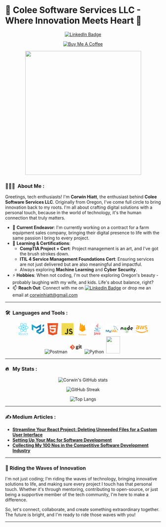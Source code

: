 # 🌟 Colee Software Services LLC - Where Innovation Meets Heart 🌟

<p align="center">
  <a href="https://www.linkedin.com/in/corwinhiatt">
    <img src="https://img.shields.io/badge/LinkedIn-blue?style=for-the-badge&logo=linkedin&logoColor=white" alt="LinkedIn Badge">
  </a>
</p>
<p align="center">
  <a href="https://www.buymeacoffee.com/corwinhiatt" target="_blank">
    <img src="https://cdn.buymeacoffee.com/buttons/default-orange.png" alt="Buy Me A Coffee" height="41" width="174">
  </a>
</p>

<div align="center">
  <img src="https://media.giphy.com/media/vqxviVfqGAa14SgeiC/giphy.gif" width="375" height="400">
</div>

### 👨🏽‍💻 &nbsp;About Me :

Greetings, tech enthusiasts! I'm **Corwin Hiatt**, the enthusiast behind **Colee Software Services LLC**. Originally from Oregon, I've come full circle to bring innovation back to my roots. I'm all about crafting digital solutions with a personal touch, because in the world of technology, it's the human connection that truly matters.

- 🔭 **Current Endeavor**: I'm currently working on a contract for a farm equipment sales company, bringing their digital presence to life with the same passion I bring to every project.
- 🌱 **Learning & Certifications**: 
  - **CompTIA Project + Cert**: Project management is an art, and I've got the brush strokes down.
  - **ITIL 4 Service Management Foundations Cert**: Ensuring services are not just delivered but are also meaningful and impactful.
  - Always exploring **Machine Learning** and **Cyber Security**.
- ⚡ **Hobbies**: When not coding, I'm out there exploring Oregon's beauty - probably laughing with my wife, and kids. Life's about balance, right?
- 📫 **Reach Out**: Connect with me on [![Linkedin Badge](https://img.shields.io/badge/-Corwin-blue?style=flat&logo=Linkedin&logoColor=white)](https://www.linkedin.com/in/corwinhiatt) or drop me an email at corwinhiatt@gmail.com

---

### 🛠 &nbsp;Languages and Tools :

<p align="center">
  <img src="https://github.com/devicons/devicon/blob/master/icons/react/react-original-wordmark.svg" title="React" alt="React" width="40" height="40"/>&nbsp;
  <img src="https://github.com/devicons/devicon/blob/master/icons/materialui/materialui-original.svg" title="Material UI" alt="Material UI" width="40" height="40"/>&nbsp;
  <img src="https://github.com/devicons/devicon/blob/master/icons/html5/html5-original.svg" title="HTML5" alt="HTML" width="40" height="40"/>&nbsp;
  <img src="https://github.com/devicons/devicon/blob/master/icons/javascript/javascript-original.svg" title="JavaScript" alt="JavaScript" width="40" height="40"/>&nbsp;
  <img src="https://github.com/devicons/devicon/blob/master/icons/firebase/firebase-plain-wordmark.svg" title="Firebase" alt="Firebase" width="40" height="40"/>&nbsp;
  <img src="https://github.com/devicons/devicon/blob/master/icons/java/java-original-wordmark.svg" title="Java" alt="Java" width="40" height="40"/>&nbsp;
  <img src="https://github.com/devicons/devicon/blob/master/icons/mysql/mysql-original-wordmark.svg" title="MySQL" alt="MySQL" width="40" height="40"/>&nbsp;
  <img src="https://github.com/devicons/devicon/blob/master/icons/nodejs/nodejs-original-wordmark.svg" title="NodeJS" alt="NodeJS" width="40" height="40"/>&nbsp;
  <img src="https://github.com/devicons/devicon/blob/master/icons/amazonwebservices/amazonwebservices-plain-wordmark.svg" title="AWS" alt="AWS" width="40" height="40"/>&nbsp;
  <img src="https://www.vectorlogo.zone/logos/getpostman/getpostman-icon.svg" title="Postman" alt="Postman" width="40" height="40"/>&nbsp;
  <img src="https://github.com/devicons/devicon/blob/master/icons/git/git-original-wordmark.svg" title="Git" alt="Git" width="40" height="40"/>&nbsp;
  <img src="https://img.shields.io/badge/Python-3776AB.svg?style=for-the-badge&logo=Python&logoColor=white" title="Python" alt="Python" width="65" height="40"/>&nbsp;	
  <img src="https://user-images.githubusercontent.com/115106267/224781779-02bcf81a-66dd-4e41-bfb3-334b4d91aa61.png" width="45" height="55"/>&nbsp;	
</p>

---

### 🔥 &nbsp; My Stats :

<p align="center">
  <img src="https://github-readme-stats.vercel.app/api?username=CorwinHiatt&hide=prs,issues,contribs&layout=compact&theme=vision-friendly-dark" alt="Corwin's GitHub stats">
</p>

<p align="center">
  <img src="https://streak-stats.demolab.com/?user=CorwinHiatt&theme=dark" alt="GitHub Streak">
</p>

<p align="center">
  <img src="https://github-readme-stats.vercel.app/api/top-langs/?username=CorwinHiatt&layout=compact&theme=vision-friendly-dark" alt="Top Langs">
</p>

---

### ✍️ Medium Articles :

- **[Streamline Your React Project: Deleting Unneeded Files for a Custom User Interface](https://corwinhiatt.medium.com/streamline-your-react-project-deleting-unneeded-files-for-a-custom-user-interface-eee5806d40ee)**
- **[Setting Up Your Mac for Software Development](https://medium.com/@corwinhiatt2772/setting-up-your-mac-for-software-developement-fcd7dfdba344)**
- **[Collecting My 100 Nos in the Competitive Software Development Industry](https://medium.com/@corwinhiatt2772/collecting-my-100-nos-in-the-competitive-software-development-industry-21d84829c7d8)**

---

### 🌊 Riding the Waves of Innovation

I'm not just coding; I'm riding the waves of technology, bringing innovative solutions to life, and making sure every project I touch has that personal touch. Whether it's through mentoring, contributing to open-source, or just being a supportive member of the tech community, I'm here to make a difference.

So, let's connect, collaborate, and create something extraordinary together. The future is bright, and I'm ready to ride those waves with you!

---


